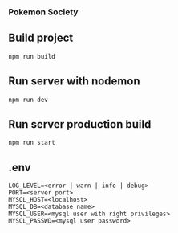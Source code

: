 ### Pokemon Society

## Build project
```shell
npm run build
```

## Run server with nodemon
```shell
npm run dev
```

## Run server production build
```shell
npm run start
```

## .env

```env
LOG_LEVEL=<error | warn | info | debug>
PORT=<server port>
MYSQL_HOST=<localhost>
MYSQL_DB=<database name>
MYSQL_USER=<mysql user with right privileges>
MYSQL_PASSWD=<mysql user password>
```